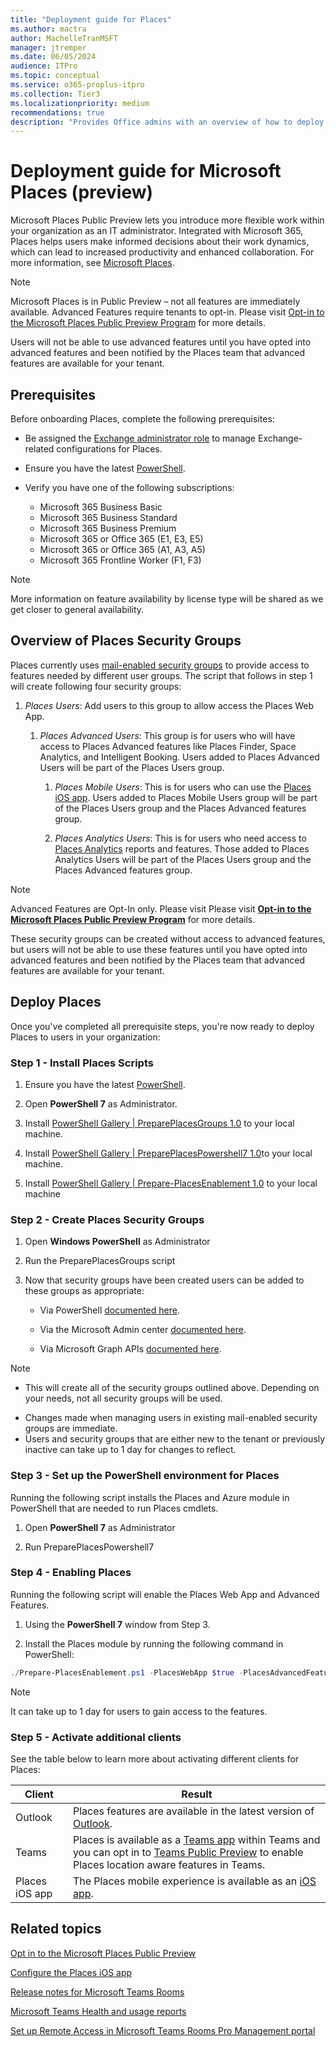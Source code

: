 ```yaml
---
title: "Deployment guide for Places"
ms.author: mactra
author: MachelleTranMSFT
manager: jtremper
ms.date: 06/05/2024
audience: ITPro
ms.topic: conceptual
ms.service: o365-proplus-itpro
ms.collection: Tier3
ms.localizationpriority: medium
recommendations: true
description: "Provides Office admins with an overview of how to deploy Microsoft Places to users in their organization."
---
```


# Deployment guide for Microsoft Places (preview)

Microsoft Places Public Preview lets you introduce more flexible work within your organization as an IT administrator. Integrated with Microsoft 365, Places helps users make informed decisions about their work dynamics, which can lead to increased productivity and enhanced collaboration. For more information, see [Microsoft Places](https://www.microsoft.com/microsoft-places).

> [!NOTE]
> Microsoft Places is in Public Preview – not all features are immediately available. Advanced Features require tenants to opt-in.  Please visit [Opt-in to the Microsoft Places Public Preview Program](/deployoffice/places/opt-in-places-preview) for more details.
> 
> Users will not be able to use advanced features until you have opted into advanced features and been notified by the Places team that advanced features are available for your tenant.
## Prerequisites

Before onboarding Places, complete the following prerequisites:

- Be assigned the [Exchange administrator role](/microsoft-365/admin/add-users/about-exchange-online-admin-role) to manage Exchange-related configurations for Places.
- Ensure you have the latest [PowerShell](/powershell/scripting/install/installing-powershell-on-windows?view=powershell-7.4&preserve-view=true).
- Verify you have one of the following subscriptions:

  - Microsoft 365 Business Basic
  - Microsoft 365 Business Standard
  - Microsoft 365 Business Premium
  - Microsoft 365 or Office 365 (E1, E3, E5)
  - Microsoft 365 or Office 365 (A1, A3, A5)
  - Microsoft 365 Frontline Worker (F1, F3)
    
> [!NOTE]
> More information on feature availability by license type will be shared as we get closer to general availability.

## Overview of Places Security Groups

Places currently uses [mail-enabled security groups](/exchange/recipients-in-exchange-online/manage-mail-enabled-security-groups) to provide access to features needed by different user groups. The script that follows in step 1 will create following four security groups:

1. _Places Users_: Add users to this group to allow access the Places Web App.

   1. _Places Advanced Users_: This group is for users who will have access to Places Advanced features like Places Finder, Space Analytics, and Intelligent Booking. Users added to Places Advanced Users will be part of the Places Users group.
   
      1. _Places Mobile Users_: This is for users who can use the [Places iOS app](/deployoffice/places/configure-the-ios-app). Users added to Places Mobile Users group will be part of the Places Users group and the Places Advanced features group.
            
      1. _Places Analytics Users_: This is for users who need access to [Places Analytics](/deployoffice/places/places-analytics) reports and features. Those added to Places Analytics Users will be part of the Places Users group and the Places Advanced features group.
            
> [!NOTE]
> Advanced Features are Opt-In only. Please visit Please visit __[Opt-in to the Microsoft Places Public Preview Program](/deployoffice/places/opt-in-places-preview)__ for more details.
>
>These security groups can be created without access to advanced features, but users will not be able to use these features until you have opted into advanced features and been notified by the Places team that advanced features are available for your tenant.

## Deploy Places

Once you've completed all prerequisite steps, you're now ready to deploy Places to users in your organization:

### Step 1 - Install Places Scripts

1. Ensure you have the latest [PowerShell](/powershell/scripting/install/installing-powershell-on-windows?view=powershell-7.4&preserve-view=true).
1. Open **PowerShell 7** as Administrator.

1. Install [PowerShell Gallery | PreparePlacesGroups 1.0](https://www.powershellgallery.com/packages/PreparePlacesGroups/1.0"https://www.powershellgallery.com/packages/prepareplacesgroups/1.0") to your local machine.

1. Install [PowerShell Gallery | PreparePlacesPowershell7 1.0](https://www.powershellgallery.com/packages/PreparePlacesPowershell7/1.0"https://www.powershellgallery.com/packages/prepareplacespowershell7/1.0")to your local machine.

1. Install [PowerShell Gallery | Prepare-PlacesEnablement 1.0](https://www.powershellgallery.com/packages/Prepare-PlacesEnablement/1.0"https://www.powershellgallery.com/packages/prepare-placesenablement/1.0") to your local machine

### Step 2 - Create Places Security Groups

1. Open **Windows PowerShell** as Administrator

1. Run the PreparePlacesGroups script

1. Now that security groups have been created users can be added to these groups as appropriate:

   - Via PowerShell [documented here](/microsoft-365/enterprise/manage-security-groups-with-microsoft-365-powershell).
      
   - Via the Microsoft Admin center [documented here](/microsoft-365/admin/email/create-edit-or-delete-a-security-group).
      
   - Via Microsoft Graph APIs [documented here](/graph/api/resources/groups-overview?view=graph-rest-1.0&tabs=http&preserve-view=true).
      
> [!NOTE]
> - This will create all of the security groups outlined above. Depending on your needs, not all security groups will be used.
- Changes made when managing users in existing mail-enabled security groups are immediate.
- Users and security groups that are either new to the tenant or previously inactive can take up to 1 day for changes to reflect.

### Step 3 - Set up the PowerShell environment for Places

Running the following script installs the Places and Azure module in PowerShell that are needed to run Places cmdlets.

1. Open **PowerShell 7** as Administrator

1. Run PreparePlacesPowershell7

### Step 4 - Enabling Places

Running the following script will enable the Places Web App and Advanced Features.

1. Using the **PowerShell 7** window from Step 3.

1. Install the Places module by running the following command in PowerShell:

```powershell
./Prepare-PlacesEnablement.ps1 -PlacesWebApp $true -PlacesAdvancedFeatures $true -PlacesAnalytics $true -PlacesMobileApp $true
```

> [!NOTE]
> It can take up to 1 day for users to gain access to the features.

### Step 5 - Activate additional clients

See the table below to learn more about activating different clients for Places:

|Client|Result|
|----|----|
|Outlook|Places features are available in the latest version of [Outlook](/exchange/clients-and-mobile-in-exchange-online/outlook-on-the-web/enable-disable-employee-access-new-outlook#enable-or-disable-the-outlook-desktop-new-outlook-toggle).|
|Teams|Places is available as a [Teams app](/microsoftteams/apps-in-teams) within Teams and you can opt in to [Teams Public Preview](/microsoftteams/public-preview-doc-updates?tabs=new-teams-client) to enable Places location aware features in Teams.|
|Places iOS app| The Places mobile experience is available as an [iOS app](/DeployOffice/places/configure-the-ios-app).|

## Related topics

[Opt in to the Microsoft Places Public Preview](/deployoffice/places/opt-in-places-preview)

[Configure the Places iOS app](/deployoffice/places/configure-the-ios-app)

[Release notes for Microsoft Teams Rooms](/microsoftteams/rooms/rooms-release-note)

[Microsoft Teams Health and usage reports](/microsoftteams/rooms/health-and-usage-reports)

[Set up Remote Access in Microsoft Teams Rooms Pro Management portal](/microsoftteams/rooms/remotely-access-teams-rooms)
